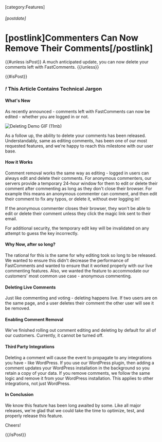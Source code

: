 [category:Features]
###### [postdate]
# [postlink]Commenters Can Now Remove Their Comments[/postlink]

{{#unless isPost}}
A much anticipated update, you can now delete your comments left with FastComments.
{{/unless}}

{{#isPost}}

### <i class="circle">!</i> This Article Contains Technical Jargon

#### What's New

As recently announced - comments left with FastComments can now be edited - whether you are logged in or not.

<img src="images/fc-deleting-demo.gif" alt="Deleting Demo GIF (11mb)" title="Deleting Demo" />

As a follow up, the ability to delete your comments has been released. Understandably, same as editing comments, has been one of our most requested features, and we're happy to reach this milestone with our user base.

#### How it Works

Comment removal works the same way as editing - logged in users can always edit and delete their comments. For anonymous commenters, our servers provide a temporary 24-hour window for them to edit or delete their comment after
commenting as long as they don't close their browser. For example this means an anonymous commenter can comment, and then edit their comment to fix any typos, or delete it, without ever logging in!

If the anonymous commenter closes their browser, they won't be able to edit or delete their comment unless they click the magic link sent to their email.

For additional security, the temporary edit key will be invalidated on any attempt to guess the key incorrectly.

#### Why Now, after so long?

The rational for this is the same for why editing took so long to be released. We wanted to ensure this didn't decrease the performance of FastComments and wanted to ensure that it worked properly with our live commenting features. Also, we wanted the feature to
accommodate our customers' most common use case - anonymous commenting.

#### Deleting Live Comments

Just like commenting and voting - deleting happens live. If two users are on the same page, and a user deletes their comment the other user will see it be removed.

#### Enabling Comment Removal

We've finished rolling out comment editing and deleting by default for all of our customers. Currently, it cannot be turned off.

#### Third Party Integrations

Deleting a comment will cause the event to propagate to any integrations you have - like WordPress. If you use our WordPress plugin, then adding a comment updates
your WordPress installation in the background so you retain a copy of your data. If you remove comments, we follow the same logic and remove it from your WordPress
installation. This applies to other integrations, not just WordPress.

#### In Conclusion

We know this feature has been long awaited by some. Like all major releases, we're glad that we could take the time to optimize, test, and properly release this feature.

Cheers!

{{/isPost}}

